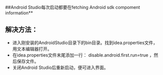
##Android Studio每次启动都要在fetching Android sdk compoment information**

解决方法：
-----------------
* 进入刚安装的AndroidStudio目录下的bin目录。找到idea.properties文件，用文本编辑器打开。
* 在idea.properties文件末尾添加一行： disable.android.first.run=true ，然后保存文件。
* 关闭Android Studio后重新启动，便可进入界面。